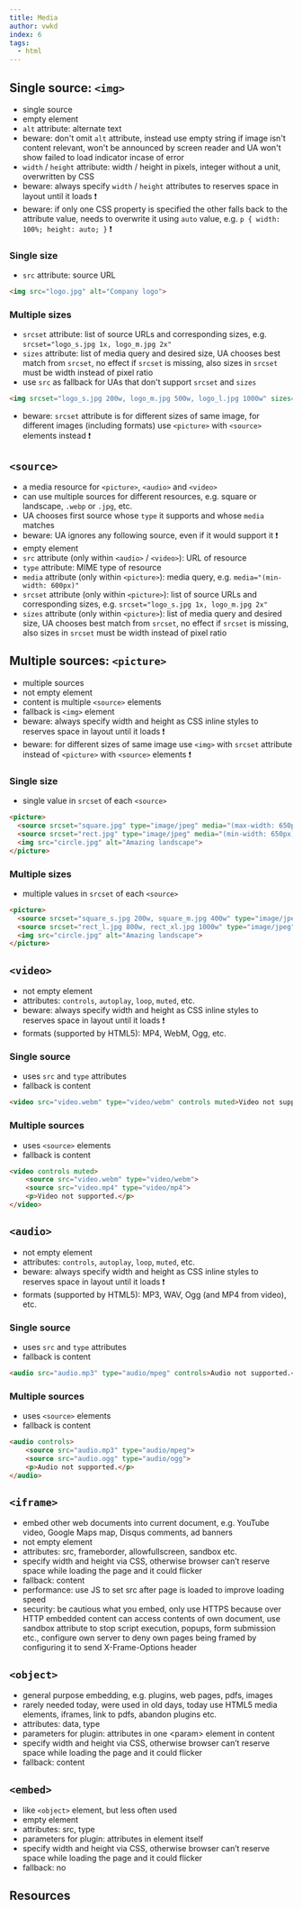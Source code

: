 ```yaml
---
title: Media
author: vwkd
index: 6
tags:
  - html
---
```


## Single source: `<img>`

- single source
- empty element
- `alt` attribute: alternate text
- beware: don't omit `alt` attribute, instead use empty string if image isn't content relevant, won't be announced by screen reader and UA won't show failed to load indicator incase of error 
- `width` / `height` attribute: width / height in pixels, integer without a unit, overwritten by CSS
- beware: always specify `width` / `height` attributes to reserves space in layout until it loads ❗️
- beware: if only one CSS property is specified the other falls back to the attribute value, needs to overwrite it using `auto` value, e.g. `p { width: 100%; height: auto; }` ❗️

### Single size

- `src` attribute: source URL

```html
<img src="logo.jpg" alt="Company logo">
```

### Multiple sizes

- `srcset` attribute: list of source URLs and corresponding sizes, e.g. `srcset="logo_s.jpg 1x, logo_m.jpg 2x"`
- `sizes` attribute: list of media query and desired size, UA chooses best match from `srcset`, no effect if `srcset` is missing, also sizes in `srcset` must be width instead of pixel ratio
- use `src` as fallback for UAs that don't support `srcset` and `sizes`

```html
<img srcset="logo_s.jpg 200w, logo_m.jpg 500w, logo_l.jpg 1000w" sizes="(max-width: 600px) 200px, 50vw" alt="Company logo" src="logo_s.jpg">
```

- beware: `srcset` attribute is for different sizes of same image, for different images (including formats) use `<picture>` with `<source>` elements instead ❗️



## `<source>`

- a media resource for `<picture>`, `<audio>` and `<video>`
- can use multiple sources for different resources, e.g. square or landscape, `.webp` or `.jpg`, etc.
- UA chooses first source whose `type` it supports and whose `media` matches
- beware: UA ignores any following source, even if it would support it ❗️
- empty element
- `src` attribute (only within `<audio>` / `<video>`): URL of resource
- `type` attribute: MIME type of resource
- `media` attribute (only within `<picture>`): media query, e.g. `media="(min-width: 600px)"`
- `srcset` attribute (only within `<picture>`): list of source URLs and corresponding sizes, e.g. `srcset="logo_s.jpg 1x, logo_m.jpg 2x"`
- `sizes` attribute (only within `<picture>`): list of media query and desired size, UA chooses best match from `srcset`, no effect if `srcset` is missing, also sizes in `srcset` must be width instead of pixel ratio



## Multiple sources: `<picture>`

- multiple sources
- not empty element
- content is multiple `<source>` elements
- fallback is `<img>` element
- beware: always specify width and height as CSS inline styles to reserves space in layout until it loads ❗️
- beware: for different sizes of same image use `<img>` with `srcset` attribute instead of `<picture>` with `<source>` elements ❗️

### Single size

- single value in `srcset` of each `<source>`

```html
<picture>
  <source srcset="square.jpg" type="image/jpeg" media="(max-width: 650px)">
  <source srcset="rect.jpg" type="image/jpeg" media="(min-width: 650px)">
  <img src="circle.jpg" alt="Amazing landscape">
</picture>
```

### Multiple sizes

- multiple values in `srcset` of each `<source>`

```html
<picture>
  <source srcset="square_s.jpg 200w, square_m.jpg 400w" type="image/jpeg" media="(max-width: 650px)">
  <source srcset="rect_l.jpg 800w, rect_xl.jpg 1000w" type="image/jpeg" media="(min-width: 650px)">
  <img src="circle.jpg" alt="Amazing landscape">
</picture>
```



## `<video>`

- not empty element
- attributes: `controls`, `autoplay`, `loop`, `muted`, etc.
- beware: always specify width and height as CSS inline styles to reserves space in layout until it loads ❗️
- formats (supported by HTML5): MP4, WebM, Ogg, etc.

### Single source

- uses `src` and `type` attributes
- fallback is content

```html
<video src="video.webm" type="video/webm" controls muted>Video not supported.</video>
```

### Multiple sources

- uses `<source>` elements
- fallback is content

```html
<video controls muted>
    <source src="video.webm" type="video/webm">
    <source src="video.mp4" type="video/mp4">
    <p>Video not supported.</p>
</video>
```



## `<audio>`

- not empty element
- attributes: `controls`, `autoplay`, `loop`, `muted`, etc.
- beware: always specify width and height as CSS inline styles to reserves space in layout until it loads ❗️
- formats (supported by HTML5): MP3, WAV, Ogg (and MP4 from video), etc.

### Single source

- uses `src` and `type` attributes
- fallback is content

```html
<audio src="audio.mp3" type="audio/mpeg" controls>Audio not supported.</audio>
```

### Multiple sources

- uses `<source>` elements
- fallback is content

```html
<audio controls>
    <source src="audio.mp3" type="audio/mpeg">
    <source src="audio.ogg" type="audio/ogg">
    <p>Audio not supported.</p>
</audio>
```



## `<iframe>`

- embed other web documents into current document, e.g. YouTube video, Google Maps map, Disqus comments, ad banners
- not empty element
- attributes: src, frameborder, allowfullscreen, sandbox etc.
- specify width and height via CSS, otherwise browser can’t reserve space while loading the page and it could flicker
- fallback: content
- performance: use JS to set src after page is loaded to improve loading speed
- security: be cautious what you embed, only use HTTPS because over HTTP embedded content can access contents of own document, use sandbox attribute to stop script execution, popups, form submission etc., configure own server to deny own pages being framed by configuring it to send X-Frame-Options header



## `<object>`

- general purpose embedding, e.g. plugins, web pages, pdfs, images
- rarely needed today, were used in old days, today use HTML5 media elements, iframes, link to pdfs, abandon plugins etc.
- attributes: data, type
- parameters for plugin: attributes in one \<param\> element in content
- specify width and height via CSS, otherwise browser can’t reserve space while loading the page and it could flicker
- fallback: content



## `<embed>`

- like `<object>` element, but less often used
- empty element
- attributes: src, type
- parameters for plugin: attributes in element itself
- specify width and height via CSS, otherwise browser can’t reserve space while loading the page and it could flicker
- fallback: no



## Resources